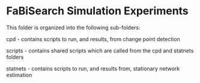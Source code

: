 # FaBiSearch Simulation Experiments

This folder is organized into the following sub-folders:

cpd - contains scripts to run, and results, from change point detection

scripts - contains shared scripts which are called from the cpd and statnets folders

statnets - contains scripts to run, and results from, stationary network estimation